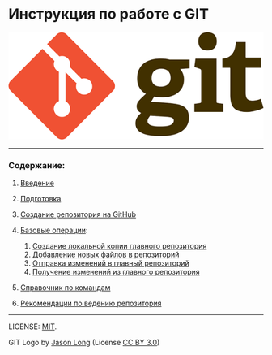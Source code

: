 # Инструкция по работе с GIT

![git-logo](./assets/Git-logo1.png)

---

### Содержание:
1. [Введение](./01_intro.md)
2. [Подготовка](./02_preparation.md)
3. [Создание репозитория на GitHub](./03_creating.md)
4. [Базовые операции](./04_0_basic_operations.md):

    1. [Создание локальной копии главного репозитория](./04_1_local_rep.md)
    2. [Добавление новых файлов в репозиторий](./04_2_add_new_files.md)
    3. [Отправка изменений в главный репозиторий](./04_3_sending_changes.md)
    4. [Получение изменений из главного репозитория](./04_4_getting_changes.md)

5. [Cправочник по командам](./05_directory.md)
6. [Рекомендации по ведению репозитория](./06_recommendation.md)



---

LICENSE: [MIT](./license.md).

GIT Logo by [Jason Long](http://git-scm.com/downloads/logos) (License [CC BY 3.0](https://creativecommons.org/licenses/by/3.0/))